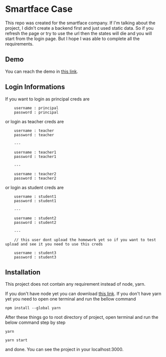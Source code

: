 # Smartface Case 

This repo was created for the smartface company. If I'm talking about the project, I didn't create a backend first and just used static data. So if you refresh the page or try to use the url then the states will die and you will start from the login page. But I hope I was able to complete all the requirements.

## Demo

You can reach the demo in [this link](https://smartface-case-ersincakmak.netlify.app/).


## Login Informations

If you want to login as principal creds are 
```
    username : principal
    password : principal
```
or login as teacher creds are 
```
    username : teacher
    password : teacher
    
    ---

    username : teacher1
    password : teacher1

    ---

    username : teacher2
    password : teacher2
```
or login as student creds are 
```
    username : student1
    password : student1
    
    ---

    username : student2
    password : student2

    ---

    // this user dont upload the homework yet so if you want to test upload and see it you need to use this creds

    username : student3
    password : student3
```


## Installation 

This project does not contain any requirement instead of node, yarn.

If you don't have node yet you can download [this link](https://nodejs.org/en/).
If you don't have yarn yet you need to open one terminal and run the bellow command
```
npm install --global yarn
```

After these things go to root directory of project, open terminal and run the below command step by step
```
yarn

yarn start
``` 

and done. You can see the project in your localhost:3000.
